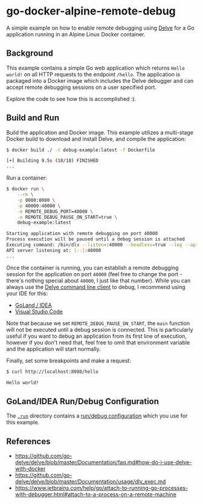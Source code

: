 # go-docker-alpine-remote-debug

A simple example on how to enable remote debugging using [Delve](https://github.com/go-delve/delve) 
for a Go application running in an Alpine Linux Docker container.

## Background

This example contains a simple Go web application which returns `Hello world!`
on all HTTP requests to the endpoint `/hello`. The application is packaged into
a Docker image which includes the Delve debugger and can accept remote debugging
sessions on a user specified port.

Explore the code to see how this is accomplished :).

## Build and Run

Build the application and Docker image. This example utilizes a multi-stage 
Docker build to download and install Delve, and compile the application:
```sh
$ docker build ./ -t debug-example:latest -f Dockerfile

[+] Building 9.5s (18/18) FINISHED 
...
````

Run a container:
```sh
$ docker run \
    --rm \
    -p 8080:8080 \
    -p 40000:40000 \
    -e REMOTE_DEBUG_PORT=40000 \
    -e REMOTE_DEBUG_PAUSE_ON_START=true \
    debug-example:latest

Starting application with remote debugging on port 40000
Process execution will be paused until a debug session is attached
Executing command: /bin/dlv --listen=:40000 --headless=true --log --api-version=2 --accept-multiclient exec /bin/app  --  
API server listening at: [::]:40000
...
```

Once the container is running, you can establish a remote debugging session for 
the application on port `40000` (feel free to change the port - there's nothing
special about `40000`, I just like that number). While you can always use the 
[Delve command line client](https://github.com/go-delve/delve/blob/master/Documentation/cli/README.md)
to debug, I recommend using your IDE for this:

* [GoLand / IDEA](https://www.jetbrains.com/help/go/attach-to-running-go-processes-with-debugger.html)
* [Visual Studio Code](https://github.com/golang/vscode-go/blob/master/docs/debugging.md)

Note that because we set `REMOTE_DEBUG_PAUSE_ON_START`, the `main` function will
not be executed until a debug session is connected. This is particularly useful
if you want to debug an application from its first line of execution, however if
you don't need that, feel free to omit that environment variable and the 
application will start normally.

Finally, set some breakpoints and make a request:
```sh
$ curl http://localhost:8080/hello

Hello world!
```

## GoLand/IDEA Run/Debug Configuration

The [`.run`](.run) directory contains a
[run/debug configuration](https://www.jetbrains.com/help/go/run-debug-configuration.html)
which you use for this example.

## References

* https://github.com/go-delve/delve/blob/master/Documentation/faq.md#how-do-i-use-delve-with-docker
* https://github.com/go-delve/delve/blob/master/Documentation/usage/dlv_exec.md
* https://www.jetbrains.com/help/go/attach-to-running-go-processes-with-debugger.html#attach-to-a-process-on-a-remote-machine
